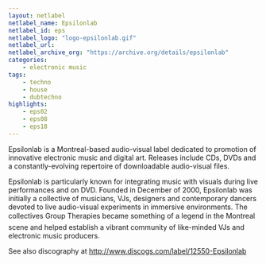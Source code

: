 ```yaml
---
layout: netlabel
netlabel_name: Epsilonlab
netlabel_id: eps
netlabel_logo: "logo-epsilonlab.gif"
netlabel_url:
netlabel_archive_org: "https://archive.org/details/epsilonlab"
categories:
    - electronic music
tags:
    - techno
    - house
    - dubtechno
highlights:
    - eps02
    - eps08
    - eps18
---
```

Epsilonlab is a Montreal-based audio-visual label dedicated to promotion of innovative electronic music and digital art. Releases include CDs, DVDs and a constantly-evolving repertoire of downloadable audio-visual files.

Epsilonlab is particularly known for integrating music with visuals during live performances and on DVD. Founded in December of 2000, Epsilonlab was initially a collective of musicians, VJs, designers and contemporary dancers devoted to live audio-visual experiments in immersive environments. The collectives Group Therapies became something of a legend in the Montreal scene and helped establish a vibrant community of like-minded VJs and electronic music producers.

See also discography at <http://www.discogs.com/label/12550-Epsilonlab>

